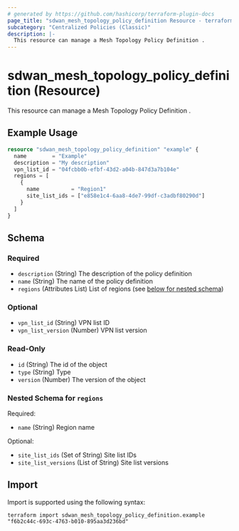 ```yaml
---
# generated by https://github.com/hashicorp/terraform-plugin-docs
page_title: "sdwan_mesh_topology_policy_definition Resource - terraform-provider-sdwan"
subcategory: "Centralized Policies (Classic)"
description: |-
  This resource can manage a Mesh Topology Policy Definition .
---
```


# sdwan_mesh_topology_policy_definition (Resource)

This resource can manage a Mesh Topology Policy Definition .

## Example Usage

```terraform
resource "sdwan_mesh_topology_policy_definition" "example" {
  name        = "Example"
  description = "My description"
  vpn_list_id = "04fcbb0b-efbf-43d2-a04b-847d3a7b104e"
  regions = [
    {
      name          = "Region1"
      site_list_ids = ["e858e1c4-6aa8-4de7-99df-c3adbf80290d"]
    }
  ]
}
```

<!-- schema generated by tfplugindocs -->
## Schema

### Required

- `description` (String) The description of the policy definition
- `name` (String) The name of the policy definition
- `regions` (Attributes List) List of regions (see [below for nested schema](#nestedatt--regions))

### Optional

- `vpn_list_id` (String) VPN list ID
- `vpn_list_version` (Number) VPN list version

### Read-Only

- `id` (String) The id of the object
- `type` (String) Type
- `version` (Number) The version of the object

<a id="nestedatt--regions"></a>
### Nested Schema for `regions`

Required:

- `name` (String) Region name

Optional:

- `site_list_ids` (Set of String) Site list IDs
- `site_list_versions` (List of String) Site list versions

## Import

Import is supported using the following syntax:

```shell
terraform import sdwan_mesh_topology_policy_definition.example "f6b2c44c-693c-4763-b010-895aa3d236bd"
```
